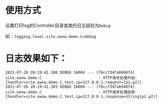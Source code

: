 # 使用方式
设置打印log的Controller目录或类的日志级别为`Debug`

如：`logging.level.site.ownw.demo.C=debug`

# 日志效果如下：
```
2021-07-28 20:19:41.380 DEBUG 16004 --- [76ccf347ab946f4] site.ownw.demo.C                         : HTTP请求处理开始:[handler=site.ownw.demo.C.test,ip=127.0.0.1,request=[p1,p2]]
2021-07-28 20:19:41.383 DEBUG 16004 --- [76ccf347ab946f4] site.ownw.demo.C                         : HTTP请求处理结束:[handler=site.ownw.demo.C.test,ip=127.0.0.1,response=String(p1 p2)]
```
